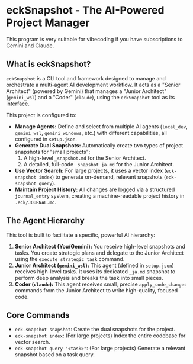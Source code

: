 # eckSnapshot - The AI-Powered Project Manager

This program is very suitable for vibecoding if you have subscriptions to Gemini and Claude.

## What is eckSnapshot?

`eckSnapshot` is a CLI tool and framework designed to manage and orchestrate a multi-agent AI development workflow. It acts as a "Senior Architect" (powered by Gemini) that manages a "Junior Architect" (`gemini_wsl`) and a "Coder" (`claude`), using the `eckSnapshot` tool as its interface.

This project is configured to:
* **Manage Agents:** Define and select from multiple AI agents (`local_dev`, `gemini_wsl`, `gemini_windows`, etc.) with different capabilities, all configured in `setup.json`.
* **Generate Dual Snapshots:** Automatically create two types of project snapshots for "small projects":
    1.  A high-level `_snapshot.md` for the Senior Architect.
    2.  A detailed, full-code `_snapshot_ja.md` for the Junior Architect.
* **Use Vector Search:** For large projects, it uses a vector index (`eck-snapshot index`) to generate on-demand, relevant snapshots (`eck-snapshot query`).
* **Maintain Project History:** All changes are logged via a structured `journal_entry` system, creating a machine-readable project history in `.eck/JOURNAL.md`.

## The Agent Hierarchy

This tool is built to facilitate a specific, powerful AI hierarchy:

1.  **Senior Architect (You/Gemini):** You receive high-level snapshots and tasks. You create strategic plans and delegate to the Junior Architect using the `execute_strategic_task` command.
2.  **Junior Architect (`gemini_wsl`):** This agent (defined in `setup.json`) receives high-level tasks. It uses its dedicated `_ja.md` snapshot to perform deep analysis and breaks the task into small pieces.
3.  **Coder (`claude`):** This agent receives small, precise `apply_code_changes` commands from the Junior Architect to write high-quality, focused code.

## Core Commands

* `eck-snapshot snapshot`: Create the dual snapshots for the project.
* `eck-snapshot index`: (For large projects) Index the entire codebase for vector search.
* `eck-snapshot query "<task>"`: (For large projects) Generate a relevant snapshot based on a task query.